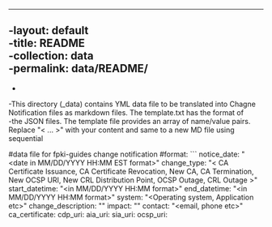 ----		
 -layout: default		
 -title: README		
 -collection: data		
 -permalink: data/README/		
 ----		
 -		
 -This directory (_data) contains YML data file to be translated into Chagne Notification files as markdown files.  The template.txt has the format of		
 -the JSON files. The template file provides an array of name/value pairs. Replace "< ... >" with your content and same to a new MD file using sequential		
 
#data file for fpki-guides change notification
#format:
    ```
notice_date: "<date in MM/DD/YYYY HH:MM EST format>"
change_type: "< CA Certificate Issuance, CA Certificate Revocation, New CA, CA Termination, New OCSP URI, New CRL Distribution Point, OCSP Outage, CRL Outage >"
start_datetime: "<in MM/DD/YYYY HH:MM format>"
end_datetime: "<in MM/DD/YYYY HH:MM format>"
system: "<Operating system, Application etc>"
change_description: "<detailed statement>"
impact: "<impact statement>"
contact: "<email, phone etc>"
ca_certificate: <pem encoded>
cdp_uri:
aia_uri:
sia_uri:
ocsp_uri:
   ```
